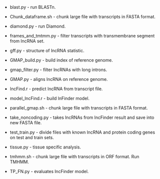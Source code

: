 + blast.py - run BLASTn.

+ Chunk_dataframe.sh - chunk large file with transcripts in FASTA format.

+ diamond.py - run Diamond.

+ frames_and_tmtmm.py - filter transcripts with transmembrane segment from lncRNA set.

+ gff.py - structure of lncRNA statistic.

+ GMAP_build.py - build index of reference genome.

+ gmap_filter.py - filter lncRNAs with long introns.

+ GMAP.py - aligns lncRNA on reference genome.

+ lncFind.r - predict lncRNA from transcript file.

+ model_lncFind.r - build lnFinder model.

+ parallel_gmap.sh - chunk large file with transcripts in FASTA format.

+ take_noncoding.py - takes lncRNAs from lncFinder result and save into new FASTA file.

+ test_train.py - divide files with known lncRNA and protein coding genes on test and train sets.

+ tissue.py - tissue specific analysis.

+ tmhmm.sh - chunk large file with transcripts in ORF format. Run TMHMM. 

+ TP_FN.py - evaluates lncFinder model.
